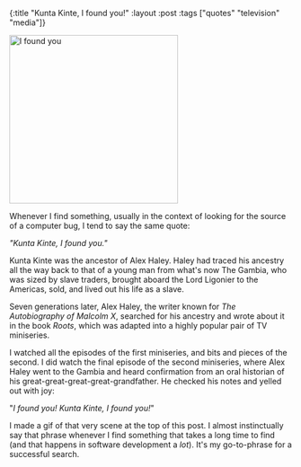 {:title "Kunta Kinte, I found you!"
:layout :post
:tags  ["quotes" "television" "media"]}

<img src="http://www.szcz.org/img/kunta-kinte-i-found-you.gif" width="300px" alt="I found you"/>

Whenever I find something, usually in the context of looking for the source of a computer
bug, I tend to say the same quote:

_"Kunta Kinte, I found you."_

Kunta Kinte was the ancestor of Alex Haley.  Haley had traced his ancestry all the way back
to that of a young man from what's now The Gambia, who was sized by slave traders, brought
aboard the Lord Ligonier to the Americas, sold, and lived out his life as a slave.

Seven generations later, Alex Haley, the writer known for _The Autobiography of Malcolm X_,
searched for his ancestry and wrote about it in the book _Roots_, which was adapted into
a highly popular pair of TV miniseries.  

I watched all the episodes of the first miniseries, and bits and pieces of the second.
I did watch the final episode of the second miniseries, where Alex Haley went to the Gambia
and heard confirmation from an oral historian of his great-great-great-great-grandfather.
He checked his notes and yelled out with joy:

"_I found you!  Kunta Kinte, I found you!_"

I made a gif of that very scene at the top of this post.  I almost instinctually say that
phrase whenever I find something that takes a long time to find (and that happens in
software development a _lot_).  It's my go-to-phrase for a successful search.
